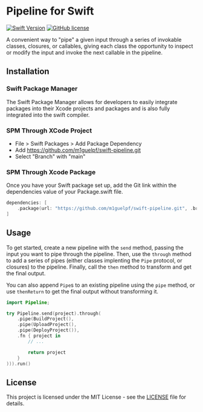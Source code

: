 # Pipeline for Swift

[![Swift Version](https://img.shields.io/endpoint?url=https%3A%2F%2Fswiftpackageindex.com%2Fapi%2Fpackages%2Fm1guelpf%2Fswift-pipeline%2Fbadge%3Ftype%3Dswift-versions&color=brightgreen)](https://swiftpackageindex.com/m1guelpf/swift-pipeline)
[![GitHub license](https://img.shields.io/badge/license-MIT-blue.svg)](https://raw.githubusercontent.com/m1guelpf/swift-pipeline/main/LICENSE)

A convenient way to "pipe" a given input through a series of invokable classes, closures, or callables, giving each class the opportunity to inspect or modify the input and invoke the next callable in the pipeline.

## Installation

### Swift Package Manager

The Swift Package Manager allows for developers to easily integrate packages into their Xcode projects and packages and is also fully integrated into the swift compiler.

### SPM Through XCode Project

-   File > Swift Packages > Add Package Dependency
-   Add https://github.com/m1guelpf/swift-pipeline.git
-   Select "Branch" with "main"

### SPM Through Xcode Package

Once you have your Swift package set up, add the Git link within the dependencies value of your Package.swift file.

```swift
dependencies: [
    .package(url: "https://github.com/m1guelpf/swift-pipeline.git", .branch("main"))
]
```

## Usage

To get started, create a new pipeline with the `send` method, passing the input you want to pipe through the pipeline. Then, use the `through` method to add a series of pipes (either classes implenting the `Pipe` protocol, or closures) to the pipeline. Finally, call the `then` method to transform and get the final output.

You can also append `Pipe`s to an existing pipeline using the `pipe` method, or use `thenReturn` to get the final output without transforming it.

```swift
import Pipeline;

try Pipeline.send(project).through(
    .pipe(BuildProject(),
    .pipe(UploadProject(),
    .pipe(DeployProject()),
    .fn { project in
        // ...

        return project
    }
))).run()
```

## License

This project is licensed under the MIT License - see the [LICENSE](LICENSE) file for details.
